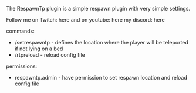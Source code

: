 The RespawnTp plugin is a simple respawn plugin with very simple settings.

Follow me on Twitch: here
and on youtube: here
my discord: here

commands:
- /setrespawntp - defines the location where the player will be teleported if not lying on a bed
- /rtpreload - reload config file

permissions:
- respawntp.admin - have permission to set respawn location and reload config file
